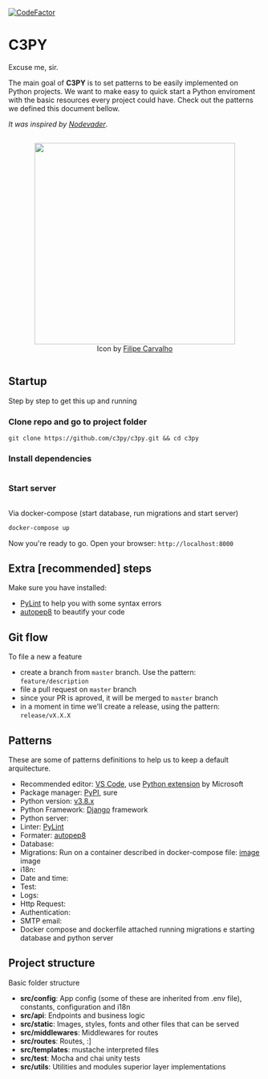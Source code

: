 [![CodeFactor](https://www.codefactor.io/repository/github/stanleygomes/c3py/badge)](https://www.codefactor.io/repository/github/stanleygomes/c3py)

# C3PY

Excuse me, sir.

The main goal of **C3PY** is to set patterns to be easily implemented on Python projects. We want to make easy to quick start a Python enviroment with the basic resources every project could have. Check out the patterns we defined this document bellow.

*It was inspired by [Nodevader](https://github.com/stanleygomes/nodevader)*.

<p  align="center" style="padding:15px 0;">
	<img src="https://i.imgur.com/vIPoseD.png" width="400px" />
  <br />
  Icon by <a href="https://dribbble.com/creativeflip" target="_blank">Filipe Carvalho</a>
</p>

## Startup

Step by step to get this up and running

### Clone repo and go to project folder

```
git clone https://github.com/c3py/c3py.git && cd c3py
```

### Install dependencies

```bash

```

### Start server

```bash


```

Via docker-compose (start database, run migrations and start server)

```bash
docker-compose up
```

Now you're ready to go. Open your browser: `http://localhost:8000`

## Extra [recommended] steps

Make sure you have installed:

- [PyLint](https://pypi.org/project/pylint) to help you with some syntax errors
- [autopep8](https://pypi.org/project/autopep8/0.8) to beautify your code

## Git flow

To file a new a feature

- create a branch from `master` branch. Use the pattern: `feature/description`
- file a pull request on `master` branch
- since your PR is aproved, it will be merged to `master` branch
- in a moment in time we'll create a release, using the pattern: `release/vX.X.X`

## Patterns

These are some of patterns definitions to help us to keep a default arquitecture.

- Recommended editor: [VS Code](https://code.visualstudio.com), use [Python extension](https://marketplace.visualstudio.com/items?itemName=ms-python.python) by Microsoft
- Package manager: [PyPI](https://pypi.org/), sure
- Python version: [v3.8.x](https://www.python.org/downloads)
- Python Framework: [Django](https://www.djangoproject.com) framework
- Python server: 
- Linter: [PyLint](https://pypi.org/project/pylint)
- Formater: [autopep8](https://pypi.org/project/autopep8/0.8)
- Database: 
- Migrations: Run on a container described in docker-compose file: [image](https://hub.docker.com) image
- i18n: 
- Date and time: 
- Test: 
- Logs: 
- Http Request: 
- Authentication: 
- SMTP email: 
- Docker compose and dockerfile attached running migrations e starting database and python server

## Project structure

Basic folder structure

- **src/config**: App config (some of these are inherited from .env file), constants, configuration and i18n
- **src/api**: Endpoints and business logic
- **src/static**: Images, styles, fonts and other files that can be served
- **src/middlewares**: Middlewares for routes
- **src/routes**: Routes, :]
- **src/templates**: mustache interpreted files
- **src/test**: Mocha and chai unity tests
- **src/utils**: Utilities and modules superior layer implementations
